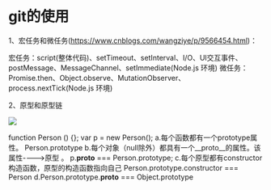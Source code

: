 # git的使用
1、宏任务和微任务(https://www.cnblogs.com/wangziye/p/9566454.html)：

宏任务：script(整体代码)、setTimeout、setInterval、I/O、UI交互事件、postMessage、MessageChannel、setImmediate(Node.js 环境)
微任务：Promise.then、Object.observe、MutationObserver、process.nextTick(Node.js 环境)

2、原型和原型链

![](https://www.showdoc.com.cn/server/api/attachment/visitFile?sign=42d11cfa21a4a45b114f7cc19cc3bedd)

function Person () {};
var p = new Person();
a.每个函数都有一个prototype属性。 Person.prototype
b.每个对象（null除外）都具有一个__proto__的属性。该属性---->原型 。 p.__proto__ === Person.prototype;
c.每个原型都有constructor构造函数，原型的构造函数指向自己   Person.prototype.constructor === Person
d.Person.prototype.__proto__ === Object.prototype
